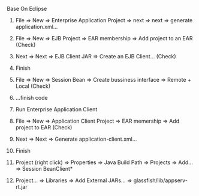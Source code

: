 

Base On Eclipse

1. File => New => Enterprise Application Project => next => next => generate application.xml...
2. File => New => EJB Project => EAR membership => Add project to an EAR (Check)
3. Next => Next => EJB Client JAR => Create an EJB Client... (Check)
4. Finish

5. File => New => Session Bean => Create bussiness interface => Remote + Local (Check)
6. ...finish code

7. Run Enterprise Application Client

8. File => New => Application Client Project => EAR memership => Add project to EAR (Check)
9. Next => Next => Generate application-client.xml...
10. Finish
11. Project (right click) => Properties => Java Build Path => Projects => Add... => Session BeanClient*
12. Project... => Libraries => Add External JARs... => glassfish/lib/appserv-rt.jar
